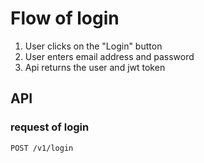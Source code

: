 # Flow of login

1. User clicks on the "Login" button
2. User enters email address and password
3. Api returns the user and jwt token

## API

### request of login

`POST /v1/login`
